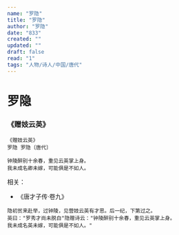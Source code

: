 ```yaml
---
name: "罗隐"
title: "罗隐"
author: "罗隐"
date: "833"
created: ""
updated: ""
draft: false
read: "1"
tags: "人物/诗人/中国/唐代"
---
```


# 罗隐

### 《赠妓云英》

```
《赠妓云英》
罗隐 罗隐〔唐代〕

钟陵醉别十余春，重见云英掌上身。
我未成名卿未嫁，可能俱是不如人。
```

相关：
* 《唐才子传·卷九》
```
隐初贫来赴举，过钟陵，见营妓云英有才思。后一纪，下第过之。
英曰："罗秀才尚未脱白"隐赠诗云："钟陵醉别十余春，重见云英掌上身。
我未成名英未嫁，可能俱是不如人。"
```